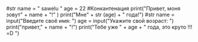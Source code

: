 #str
name = " sawelu "
age =  22
#Конкантенация
print("Привет, моня зовут" +  name + "!" )
print("Мне" +  str (age) + " года!")
#str
name = input("Введите своё имя: ")
age = input("Укажите свой возраст: ")
print("привет," + name + "!")
print("Тебе уже " + age + " года, это круто !!! =D ")
